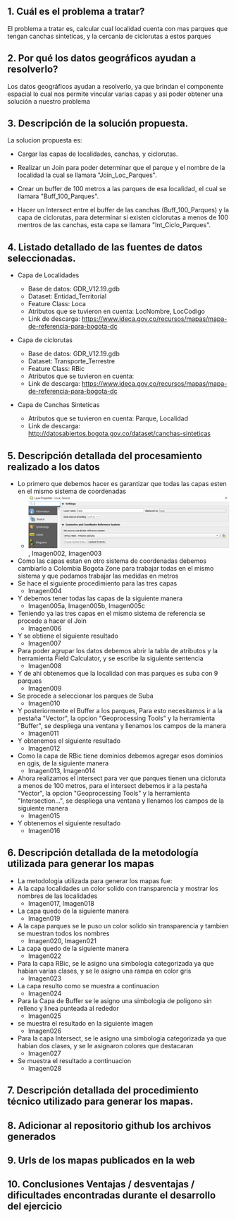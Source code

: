 
##  1. Cuál es el problema a tratar?

 El problema a tratar es, calcular cual localidad cuenta con mas parques que tengan canchas sinteticas, y la cercania de ciclorutas a estos parques

## 2. Por qué los datos geográficos ayudan a resolverlo?

Los datos geográficos ayudan a resolverlo, ya que brindan el componente espacial lo cual nos permite vincular varias capas y asi poder obtener una solución a nuestro problema
   
## 3. Descripción de la solución propuesta.

La solucion propuesta es:

* Cargar las capas de localidades, canchas, y ciclorutas.

* Realizar un Join para poder determinar que el parque y el nombre de la localidad la cual se llamara "Join_Loc_Parques".

* Crear un buffer de 100 metros a las parques de esa localidad, el cual se llamara "Buff_100_Parques".

* Hacer un Intersect entre el buffer de las canchas (Buff_100_Parques) y la capa de ciclorutas, para determinar si existen ciclorutas a menos de 100 mentros de las canchas, esta capa se llamara "Int_Ciclo_Parques".
    
## 4. Listado detallado de las fuentes de datos seleccionadas.

* Capa de Localidades
    - Base de datos: GDR_V12.19.gdb
    - Dataset: Entidad_Territorial
    - Feature Class: Loca
    - Atributos que se tuvieron en cuenta: LocNombre, LocCodigo
    - Link de descarga: https://www.ideca.gov.co/recursos/mapas/mapa-de-referencia-para-bogota-dc

* Capa de ciclorutas 
    - Base de datos: GDR_V12.19.gdb
    - Dataset: Transporte_Terrestre
    - Feature Class: RBic
    - Atributos que se tuvieron en cuenta:
    - Link de descarga: https://www.ideca.gov.co/recursos/mapas/mapa-de-referencia-para-bogota-dc

* Capa de Canchas Sinteticas 
    - Atributos que se tuvieron en cuenta: Parque, Localidad
    - Link de descarga: http://datosabiertos.bogota.gov.co/dataset/canchas-sinteticas

## 5. Descripción detallada del procesamiento realizado a los datos 

* Lo primero que debemos hacer es garantizar que todas las capas esten en el mismo sistema de coordenadas
    - ![Imagen001](Tarea_1/Imagenes/Imagen001.png "Imagen001"), Imagen002, Imagen003
* Como las capas estan en otro sistema de coordenadas debemos cambiarlo a Colombia Bogota Zone para trabajar todas en el mismo sistema y que podamos trabajar las medidas en metros
* Se hace el siguiente procedimiento para las tres capas
    - Imagen004
* Y debemos tener todas las capas de la siguiente manera
    - Imagen005a, Imagen005b, Imagen005c
* Teniendo ya las tres capas en el mismo sistema de referencia se procede a hacer el Join
    - Imagen006
* Y se obtiene el siguiente resultado
    - Imagen007
* Para poder agrupar los datos debemos abrir la tabla de atributos y la herramienta Field Calculator, y se escribe la siguiente sentencia
    - Imagen008
* Y de ahi obtenemos que la localidad con mas parques es suba con 9 parques
    - Imagen009
* Se procede a seleccionar los parques de Suba
    - Imagen010
* Y posteriormente el Buffer a los parques, Para esto necesitamos ir a la pestaña "Vector", la opcion "Geoprocessing Tools" y la herramienta "Buffer", se despliega una ventana y llenamos los campos de la manera
    - Imagen011
* Y obtenemos el siguiente resultado
    - Imagen012
* Como la capa de RBic tiene dominios debemos agregar esos dominios en qgis, de la siguiente manera
    - Imagen013, Imagen014
* Ahora realizamos el intersect para ver que parques tienen una cicloruta a menos de 100 metros, para el intersect debemos ir a la pestaña "Vector", la opcion "Geoprocessing Tools" y la herramienta "Intersection...", se despliega una ventana y llenamos los campos de la siguiente manera
    - Imagen015
* Y obtenemos el siguiente resultado
    - Imagen016

## 6. Descripción detallada de la metodología utilizada para generar los mapas 

* La metodologia utilizada para generar los mapas fue:
* A la capa localidades un color solido con transparencia y mostrar los nombres de las localidades
    - Imagen017, Imagen018
* La capa quedo de la siguiente manera
    - Imagen019
* A la capa parques se le puso un color solido sin transparencia y tambien se muestran todos los nombres
    - Imagen020, Imagen021
* La capa quedo de la siguiente manera
    - Imagen022
* Para la capa RBic, se le asigno una simbologia categorizada ya que habian varias clases, y se le asigno una rampa en color gris
    - Imagen023
* La capa resulto como se muestra a continuacion 
    - Imagen024
* Para la Capa de Buffer se le asigno una simbologia de poligono sin relleno y linea punteada al rededor
    - Imagen025
* se muestra el resultado en la siguiente imagen
    - Imagen026
* Para la capa Intersect, se le asigno una simbologia categorizada ya que habian dos clases, y se le asignaron colores que destacaran
    - Imagen027
* Se muestra el resultado a continuacion
    - Imagen028



## 7. Descripción detallada del procedimiento técnico utilizado para generar los mapas.

## 8. Adicionar al repositorio github los archivos generados

## 9. Urls de los mapas publicados en la web
    
## 10. Conclusiones Ventajas / desventajas / dificultades encontradas durante el desarrollo del ejercicio
